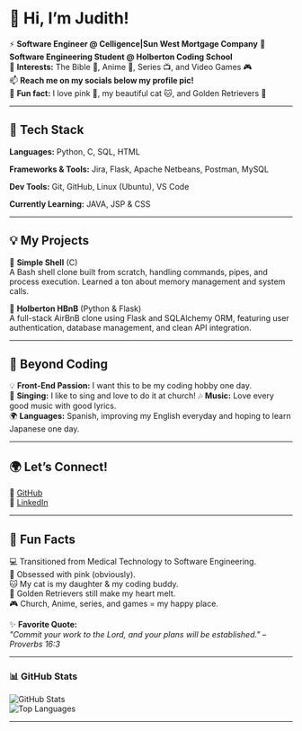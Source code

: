 # 👋 Hi, I’m Judith!
⚡ **Software Engineer @ Celligence|Sun West Mortgage Company**
🌱 **Software Engineering Student @ Holberton Coding School**    
👀 **Interests:** The Bible 📖, Anime 🎌, Series 📺, and Video Games 🎮  
📫 **Reach me on my socials below my profile pic!**  
💞️ **Fun fact:** I love pink 🎀, my beautiful cat 🐱, and Golden Retrievers 🐶  

---

## 🔧 **Tech Stack**
**Languages:** Python, C, SQL, HTML

**Frameworks & Tools:** Jira, Flask, Apache Netbeans, Postman, MySQL

**Dev Tools:** Git, GitHub, Linux (Ubuntu), VS Code 

**Currently Learning:** JAVA, JSP & CSS

---

## 💡 **My Projects**
🚀 **Simple Shell** (C)  
A Bash shell clone built from scratch, handling commands, pipes, and process execution. Learned a ton about memory management and system calls.  

🏡 **Holberton HBnB** (Python & Flask)  
A full-stack AirBnB clone using Flask and SQLAlchemy ORM, featuring user authentication, database management, and clean API integration.

---

## 🎯 **Beyond Coding**
💡 **Front-End Passion:** I want this to be my coding hobby one day.  
🎤 **Singing:** I like to sing and love to do it at church!
🎶 **Music:** Love every good music with good lyrics.  
🌍 **Languages:** Spanish, improving my English everyday and hoping to learn Japanese one day. 

---

## 🌍 **Let’s Connect!**
📌 [GitHub](https://github.com/judiihh)  
📌 [LinkedIn](https://linkedin.com/in/judithespinal12)  

---

## 🎲 **Fun Facts**
💻 Transitioned from Medical Technology to Software Engineering.  
🎀 Obsessed with pink (obviously).  
🐱 My cat is my daughter & my coding buddy.  
🐶 Golden Retrievers still make my heart melt.  
🎮 Church, Anime, series, and games = my happy place.  

✨ **Favorite Quote:**  
_"Commit your work to the Lord, and your plans will be established." – Proverbs 16:3_  

---

### 📊 **GitHub Stats**
![GitHub Stats](https://github-readme-stats.vercel.app/api?username=judiihh&show_icons=true&theme=pink)  
![Top Languages](https://github-readme-stats.vercel.app/api/top-langs/?username=judiihh&layout=compact&theme=pink)

---

<!---This keeps it **fun, structured, and uniquely you!** 🎀 Let me know if you want any tweaks! 😃💖 --->  


<!---
judiihh/judiihh is a ✨ special ✨ repository because its `README.md` (this file) appears on your GitHub profile.
You can click the Preview link to take a look at your changes.
--->
